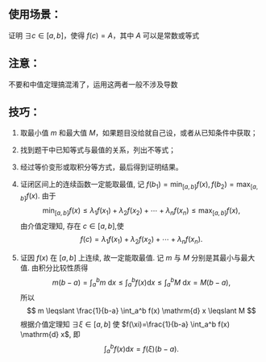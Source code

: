 ## 使用场景：
证明 $\exists c \in [a,b]$，使得 $f(c) = A$，其中 $A$ 可以是常数或等式

## 注意：
不要和中值定理搞混淆了，运用这两者一般不涉及导数

## 技巧：
1. 取最小值 $m$ 和最大值 $M$，如果题目没给就自己设，或者从已知条件中获取；
2. 找到题干中已知等式与最值的关系，列出不等式；
3. 经过等价变形或取积分等方式，最后得到证明结果。




4. 证闭区间上的连续函数一定能取最值, 记 $f\left(b_1\right)=\min _{[a, b]} f(x), f\left(b_2\right)=\max _{[a, b]} f(x)$. 由于
$$
\min _{[a, b]} f(x) \leqslant \lambda_1 f\left(x_1\right)+\lambda_2 f\left(x_2\right)+\cdots+\lambda_n f\left(x_n\right) \leqslant \max _{[a, b]} f(x),
$$
由介值定理知, 存在 $c \in[a, b]$,使
$$
f(c)=\lambda_1 f\left(x_1\right)+\lambda_2 f\left(x_2\right)+\cdots+\lambda_n f\left(x_n\right) .
$$


5. 证因 $f(x)$ 在 $[a, b]$ 上连续, 故一定能取最值. 记 $m$ 与 $M$ 分别是其最小与最大值. 由积分比较性质得
$$
m(b-a)=\int_a^b m \mathrm{~d} x \leqslant \int_a^b f(x) \mathrm{d} x \leqslant \int_a^b M \mathrm{~d} x=M(b-a),
$$
所以
$$
m \leqslant \frac{1}{b-a} \int_a^b f(x) \mathrm{d} x \leqslant M
$$
根据介值定理知 $\exists \xi \in[a, b]$ 使 $f(\xi)=\frac{1}{b-a} \int_a^b f(x) \mathrm{d} x$, 即
$$
\int_a^b f(x) \mathrm{d} x=f(\xi)(b-a) .
$$






